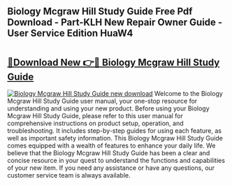 ## Biology Mcgraw Hill Study Guide Free Pdf Download - Part-KLH New Repair Owner Guide - User Service Edition HuaW4

# <h2><a href="http://bc69688.oget.top/?id=Biology+Mcgraw+Hill+Study+Guide">🔗Download New 👉🔴 Biology Mcgraw Hill Study Guide</a></h2>

[![Biology Mcgraw Hill Study Guide new download](https://i.imgur.com/5g1atiW.png)](http://bc69688.oget.top/?id=Biology+Mcgraw+Hill+Study+Guide)
Welcome to the Biology Mcgraw Hill Study Guide user manual, your one-stop resource for understanding and using your new product. Before using your Biology Mcgraw Hill Study Guide, please refer to this user manual for comprehensive instructions on product setup, operation, and troubleshooting. It includes step-by-step guides for using each feature, as well as important safety information. This Biology Mcgraw Hill Study Guide comes equipped with a wealth of features to enhance your daily life. We believe that the Biology Mcgraw Hill Study Guide has been a clear and concise resource in your quest to understand the functions and capabilities of your new item. If you need any assistance or have any questions, our customer service team is always available.
